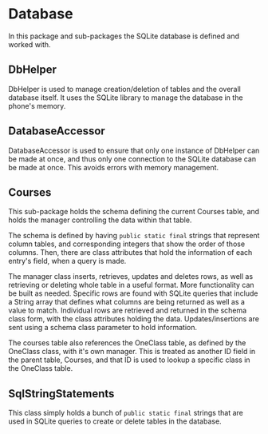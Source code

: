 # Database

In this package and sub-packages the SQLite database is defined and worked with.

## DbHelper

DbHelper is used to manage creation/deletion of tables and the overall database itself. It uses the SQLite library to manage the database in the phone's memory.

## DatabaseAccessor

DatabaseAccessor is used to ensure that only one instance of DbHelper can be made at once, and thus only one connection to the SQLite database can be made at once. This avoids errors with memory management.

## Courses

This sub-package holds the schema defining the current Courses table, and holds the manager controlling the data within that table.

The schema is defined by having `public static final` strings that represent column tables, and corresponding integers that show the order of those columns. Then, there are class attributes that hold the information of each entry's field, when a query is made.

The manager class inserts, retrieves, updates and deletes rows, as well as retrieving or deleting whole table in a useful format. More functionality can be built as needed. Specific rows are found with SQLite queries
that include a String array that defines what columns are being returned as well as a value to match. Individual rows are retrieved and returned in the schema class form, with the class attributes holding the data.
Updates/insertions are sent using a schema class parameter to hold information.

The courses table also references the OneClass table, as defined by the OneClass class, with it's own manager. This is treated as another ID field in the parent table, Courses, and that ID is used to lookup a specific class in the OneClass table.

## SqlStringStatements

This class simply holds a bunch of `public static final` strings that are used in SQLite queries to create or delete tables in the database.

